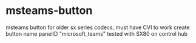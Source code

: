 # msteams-button
msteams button for older sx series codecs, must have CVI to work
create button name panelID "microsoft_teams"
tested with SX80 on control hub

